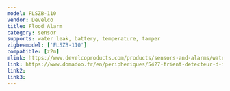 ```yaml
---
model: FLSZB-110
vendor: Develco
title: Flood Alarm
category: sensor
supports: water leak, battery, temperature, tamper
zigbeemodel: ['FLSZB-110']
compatible: [z2m]
mlink: https://www.develcoproducts.com/products/sensors-and-alarms/water-leak-detector/
link: https://www.domadoo.fr/en/peripheriques/5427-frient-detecteur-d-inondation-zigbee-30-5713594002453.html
link2: 
link3: 
---
```


